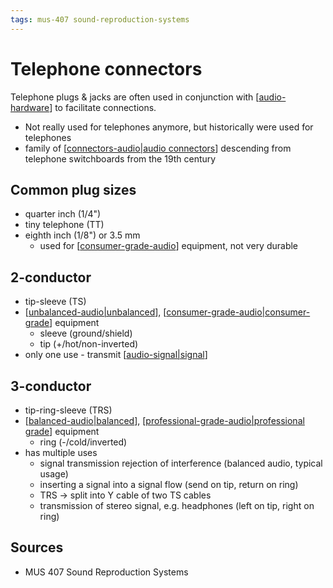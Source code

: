 ```yaml
---
tags: mus-407 sound-reproduction-systems
---
```


# Telephone connectors

Telephone plugs & jacks are often used in conjunction with [[audio-hardware]] to facilitate connections.

- Not really used for telephones anymore, but historically were used for telephones
- family of [[connectors-audio|audio connectors]] descending from telephone switchboards from the 19th century

## Common plug sizes

- quarter inch (1/4")
- tiny telephone (TT)
- eighth inch (1/8") or 3.5 mm
  - used for [[consumer-grade-audio]] equipment, not very durable

## 2-conductor

- tip-sleeve (TS)
- [[unbalanced-audio|unbalanced]], [[consumer-grade-audio|consumer-grade]] equipment
  - sleeve (ground/shield)
  - tip (+/hot/non-inverted)
- only one use - transmit [[audio-signal|signal]]

## 3-conductor

- tip-ring-sleeve (TRS)
- [[balanced-audio|balanced]], [[professional-grade-audio|professional grade]] equipment
  - ring (-/cold/inverted)
- has multiple uses
  - signal transmission rejection of interference (balanced audio, typical usage)
  - inserting a signal into a signal flow (send on tip, return on ring)
  - TRS → split into Y cable of two TS cables
  - transmission of stereo signal, e.g. headphones (left on tip, right on ring)

## Sources

- MUS 407 Sound Reproduction Systems

[//begin]: # "Autogenerated link references for markdown compatibility"
[audio-hardware]: audio-hardware "Audio Hardware"
[connectors-audio|audio connectors]: connectors-audio "Connectors (audio)"
[consumer-grade-audio]: consumer-grade-audio "Consumer-Grade Audio"
[unbalanced-audio|unbalanced]: unbalanced-audio "Unbalanced audio"
[consumer-grade-audio|consumer-grade]: consumer-grade-audio "Consumer-Grade Audio"
[audio-signal|signal]: audio-signal "Audio Signal"
[balanced-audio|balanced]: balanced-audio "Balanced audio"
[professional-grade-audio|professional grade]: professional-grade-audio "Professional-Grade Audio"
[//end]: # "Autogenerated link references"
